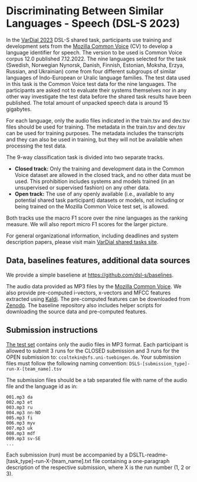 # Discriminating Between Similar Languages - Speech (DSL-S 2023)

In the [VarDial 2023](https://sites.google.com/view/vardial-2023) DSL-S shared task, participants use training and development sets from the [Mozilla Common Voice](https://commonvoice.mozilla.org) (CV) to develop a language identifier for speech. The version to be used is Common Voice corpus 12.0 published 7.12.2022. The nine languages selected for the task (Swedish, Norwegian Nynorsk, Danish, Finnish, Estonian, Moksha, Erzya, Russian, and Ukrainian) come from four different subgroups of similar languages of Indo-European or Uralic language families. The test data used in this task is the Common Voice test data for the nine languages. The participants are asked not to evaluate their systems themselves nor in any other way investigate the test data before the shared task results have been published. The total amount of unpacked speech data is around 15 gigabytes.

For each language, only the audio files indicated in the train.tsv and dev.tsv files should be used for training. The metadata in the train.tsv and dev.tsv can be used for training purposes. The metadata includes the transcripts and they can also be used in training, but they will not be available when processing the test data.

The 9-way classification task is divided into two separate tracks.
- **Closed track:** Only the training and development data in the Common Voice dataset are allowed in the closed track, and no other data must be used. This prohibition includes systems and models trained (in an unsupervised or supervised fashion) on any other data.
- **Open track:** The use of any openly available (i.e., available to any potential shared task participant) datasets or models, not including or being trained on the Mozilla Common Voice test set, is allowed.

Both tracks use the macro F1 score over the nine languages as the ranking measure. We will also report micro F1 scores for the larger picture.

For general organizational information, including deadlines and system description papers, please visit main [VarDial shared tasks site](https://sites.google.com/view/vardial-2023/shared-tasks).

## Data, baselines features, additional data sources

We provide a simple baseliene at <https://github.com/dsl-s/baselines>.

The audio data provided as MP3 files by the [Mozilla Common Voice](https://commonvoice.mozilla.org). We also provide pre-computed i-vectors, x-vectors and MFCC features extracted using [Kaldi](https://kaldi-asr.org/). The pre-computed features can be downloaded from [Zenodo](https://doi.org/10.5281/zenodo.7555150). The baseline repository also includes helper scripts for downloading the source data and pre-computed features.

## Submission instructions

[The test set](https://github.com/dsl-s/baselines/raw/main/data/testset-dsl-s.tar.gz) contains only the audio files in MP3 format.
Each participant is allowed to submit 3 runs for the CLOSED submission and 3 runs for the OPEN submission to:
`ccoltekin@sfs.uni-tuebingen.de`.
Your submission files must follow the following naming convention: `DSLS-[submission_type]-run-X-[team_name].tsv`
                                                                                                                                                                                                                    
The submission files should be a tab separated file with name of the audio file
and the language id as in:
```
001.mp3	da
002.mp3 et 
003.mp3 ru
004.mp3 nn-NO
005.mp3 fi
006.mp3 myv
007.mp3 uk
008.mp3 mdf
009.mp3 sv-SE
...
```
Each submission (run) must be accompanied by a DSLTL-readme-[task_type]-run-X-[team_name].txt file containing a one-paragraph description of the respective submission, where X is the run number (1, 2 or 3).
